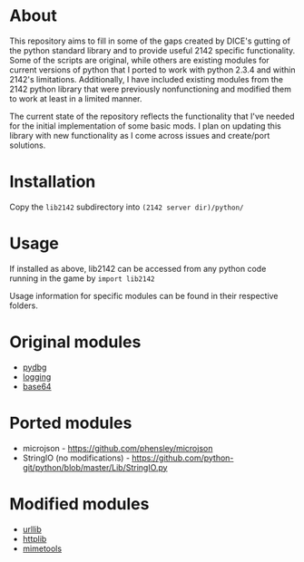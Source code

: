 # About
This repository aims to fill in some of the gaps created by DICE's gutting of the python standard library and to provide useful 2142 specific functionality.  Some of the scripts are original, while others are existing modules for current versions of python that I ported to work with python 2.3.4 and within 2142's limitations.  Additionally, I have included existing modules from the 2142 python library that were previously nonfunctioning and modified them to work at least in a limited manner.

The current state of the repository reflects the functionality that I've needed for the initial implementation of some basic mods.  I plan on updating this library with new functionality as I come across issues and create/port solutions.

# Installation
Copy the `lib2142` subdirectory into `(2142 server dir)/python/`

# Usage
If installed as above, lib2142 can be accessed from any python code running in the game by `import lib2142`

Usage information for specific modules can be found in their respective folders.

# Original modules
* [pydbg](./lib2142/pydbg/)
* [logging](./lib2142/logging/)
* [base64](./lib2142/b64.py)

# Ported modules

* microjson - https://github.com/phensley/microjson
* StringIO (no modifications) - https://github.com/python-git/python/blob/master/Lib/StringIO.py

# Modified modules
* [urllib](./lib2142/web/urllib.py)
* [httplib](./lib2142/web/httplib.py)
* [mimetools](./lib2142/web/mimetools.py)

